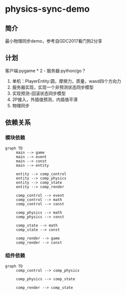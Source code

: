 # physics-sync-demo

## 简介
最小物理同步demo，参考自GDC2017看门狗2分享

## 计划
客户端:pygame * 2 - 服务器:python/go？
1. 单机：PlayerEntity:圆，摩擦力，质量，wasd四个方向力
2. 服务器实现，实现一个非预测状态同步模型
3. 实现预测-回滚状态同步模型
4. 2P接入，外插值预测，内插值平滑
5. 物理同步

## 依赖关系

### 模块依赖
```mermaid
graph TD
     main --> game
     main --> event
     main --> const
     main --> entity

     entity --> comp_control
     entity --> comp_physics
     entity --> comp_state
     entity --> comp_render

     comp_control --> event
     comp_control --> math
     comp_control --> const

     comp_physics --> math
     comp_physics --> const

     comp_state --> math
     comp_state --> const

     comp_render --> game
     comp_render --> const
```
### 组件依赖
```mermaid
graph TD
     comp_control --> comp_physics

     comp_physics --> comp_state

     comp_render --> comp_state
```
